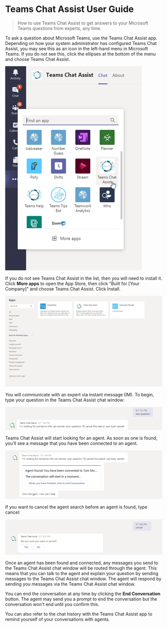 # Teams Chat Assist User Guide

> How to use Teams Chat Assist to get answers to your Microsoft Teams questions from experts, any time.

To ask a question about Microsoft Teams, use the Teams Chat Assist app. Depending on how your system administrator has configured Teams Chat Assist, you may see this as an icon in the left-hand menu in Microsoft Teams. If you do not see this, click the ellipses at the bottom of the menu and choose Teams Chat Assist.

![Teams Chat Assist](ui_app.png "Teams Chat Assist")

If you do not see Teams Chat Assist in the list, then you will need to install it. Click **More apps** to open the App Store, then click "Built for [Your Company]" and choose Teams Chat Assist. Click Install.

![Teams Chat Assist](ui_app_install.png "Teams Chat Assist")

You will communicate with an expert via instant message (IM). To begin, type your question in the Teams Chat Assist chat window:

![Teams Chat Assist Ask Question](ask_question.png "Teams Chat Assist - ask question")

Teams Chat Assist will start looking for an agent. As soon as one is found, you'll see a message that you have been connected to an agent.

![Teams Chat Assist First Response](question_firstResponse.png "Teams Chat Assist - first response")

If you want to cancel the agent search before an agent is found, type cancel:

![Teams Chat Assist Cancel](cancel.png "Teams Chat Assist - cancel")

Once an agent has been found and connected, any messages you send to the Teams Chat Assist chat window will be routed through the agent. This means that you can talk to the agent and explain your question by sending messages to the Teams Chat Assist chat window. The agent will respond by sending you messages via the Teams Chat Assist chat window.

You can end the conversation at any time by clicking the **End Conversation** button. The agent may send you a prompt to end the conversation but the conversation won't end until you confirm this.

You can also refer to the chat history with the Teams Chat Assist app to remind yourself of your conversations with agents.

